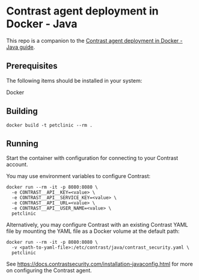 # Contrast agent deployment in Docker - Java

This repo is a companion to the [Contrast agent deployment in Docker - Java guide](https://drive.google.com/file/d/1dlQDUVe1hSZsU8y4A9I1xgQpCYtW79z7/view?usp=sharing).

## Prerequisites

The following items should be installed in your system:

Docker

## Building

```shell
docker build -t petclinic --rm .
```

## Running

Start the container with configuration for connecting to your Contrast account.

You may use environment variables to configure Contrast:

```shell
docker run --rm -it -p 8080:8080 \
  -e CONTRAST__API__KEY=<value> \
  -e CONTRAST__API__SERVICE_KEY=<value> \
  -e CONTRAST__API__URL=<value> \
  -e CONTRAST__API__USER_NAME=<value> \
  petclinic
```

Alternatively, you may configure Contrast with an existing Contrast YAML file by mounting the YAML file as a Docker volume at the default path:

```shell
docker run --rm -it -p 8080:8080 \
  -v <path-to-yaml-file>:/etc/contrast/java/contrast_security.yaml \
  petclinic
```

See https://docs.contrastsecurity.com/installation-javaconfig.html for more on configuring the Contrast agent.
